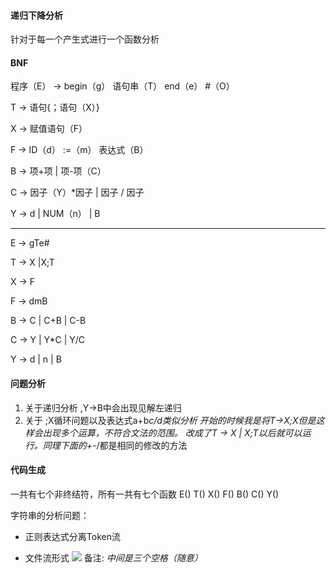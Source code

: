 #### 递归下降分析

针对于每一个产生式进行一个函数分析

#### BNF
程序（E） -> begin（g） 语句串（T） end（e） #（O）

T -> 语句{；语句（X）}

X -> 赋值语句（F）

F -> ID（d） :=（m） 表达式（B）

B -> 项+项 | 项-项（C）

C -> 因子（Y）*因子 | 因子 / 因子

Y -> d | NUM（n） | B


----------------
E -> gTe#

T -> X |X;T

X -> F

F -> dmB

B -> C | C+B | C-B

C -> Y | Y*C | Y/C

Y -> d | n | B


#### 问题分析
1. 关于递归分析
	,Y->B中会出现见解左递归
2. 关于 ;X循环问题以及表达式a+b*c/d类似分析
开始的时候我是将T->X;X但是这样会出现多个运算，不符合文法的范围。
改成了T -> X | X;T以后就可以运行。同理下面的+-*/都是相同的修改的方法

#### 代码生成
一共有七个非终结符，所有一共有七个函数
E() T() X() F() B() C() Y()

字符串的分析问题：
+ 正则表达式分离Token流

+ 文件流形式
![](./result.png)
备注: *中间是三个空格（随意）*

